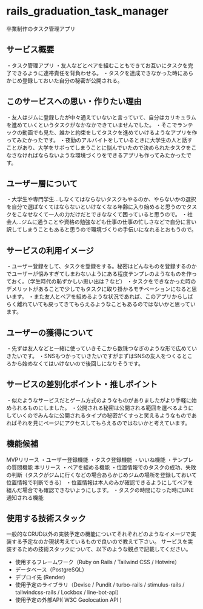 # rails_graduation_task_manager
卒業制作のタスク管理アプリ
## サービス概要
・タスク管理アプリ
・友人などとペアを組むこともできてお互いにタスクを完了できるように連帯責任を背負わせる。
・タスクを達成できなかった時にあらかじめ登録しておいた自分の秘密が公開される。
## このサービスへの思い・作りたい理由
・友人はジムに登録したが中々通えていないと言っていて、自分はカリキュラムを進めていくというタスクがなかなかできていませんでした。
・そこでランテックの動画でも見た、誰かと約束をしてタスクを進めていけるようなアプリを作ってみたかったです。
・夜勤のアルバイトをしているときに大学生の人と話すことがあり、大学をサボってしまうことに悩んでいたので決められたタスクをこなさなければならないような環境づくりをできるアプリも作ってみたかったです。
## ユーザー層について
・大学生や専門学生...しなくてはならないタスクもやるのか、やらないかの選択を自分で選ばなくてはならないといけなくなる年齢に入り始めると思うのでタスクをこなせなくて一人の力だけだとできななくて困っていると思うので。
・社会人...ジムに通うことや資格の勉強なども仕事の仕事の忙しさなどで自分に言い訳してしまうこともあると思うので環境づくりの手伝いになれるとおもうので。

## サービスの利用イメージ
・ユーザー登録をして、タスクを登録をする。秘密はどんなものを登録するのかでユーザーが悩みすぎてしまわないようにある程度テンプレのようなものを作っておく。（学生時代の恥ずかしい思い出は？など）
・タスクをできなかった時のデメリットがあることで少しでもタスクに取り掛かるモチベーションになると思います。
・また友人とペアを組めるような状況であれば、このアプリからしばらく離れていても戻ってきてもらえるようなこともあるのではないかと思っています。

## ユーザーの獲得について
・先ずは友人などと一緒に使っていきそこから数珠つなぎのような形で広めていきたいです。
・SNSもつかっていきたいですがまずはSNSの友人をつくるところから始めなくてはいけないので後回しになりそうです。
## サービスの差別化ポイント・推しポイント
・似たようなサービスだとゲーム方式のようなものがありましたがより手軽に始められるものにしました。
・公開される秘密は公開される範囲を選べるようにしていくのでみんなに公開されるタイプの秘密がくすっと笑えるようなものであればそれを見にページにアクセスしてもらえるのではないかと考えています。

## 機能候補
MVPリリース
・ユーザー登録機能
・タスク登録機能
・いいね機能
・テンプレの質問機能
本リリース
・ペアを組める機能
・位置情報でのタスクの成功、失敗の判断（タスクがジムに行くなどの場合あらかじめジムの場所を登録しておいて位置情報で判断できる）
・位置情報は本人のみが確認できるようにしてペアを組んだ場合でも確認できないようにします。
・タスクの時間になった時にLINE通知される機能

## 使用する技術スタック
一般的なCRUD以外の実装予定の機能についてそれぞれどのようなイメージで実装する予定なのか現状考えているもので良いので教えて下さい。
サービスを実装するための技術スタックについて、以下のような観点で記載してください。
- 使用するフレームワーク（Ruby on Rails / Tailwind CSS / Hotwire）
- データベース（PostgreSQL）
- デプロイ先 (Render)
- 使用予定のライブラリ（Devise / Pundit / turbo-rails / stimulus-rails / tailwindcss-rails / Lockbox / line-bot-api）
- 使用予定の外部API( W3C Geolocation API )